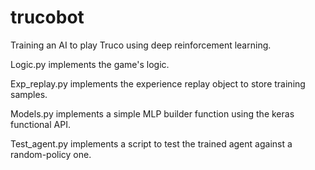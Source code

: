 # trucobot
Training an AI to play Truco using deep reinforcement learning.

Logic.py implements the game's logic.

Exp_replay.py implements the experience replay object to store training samples. 

Models.py implements a simple MLP builder function using the keras functional API.

Test_agent.py implements a script to test the trained agent against a random-policy one.
